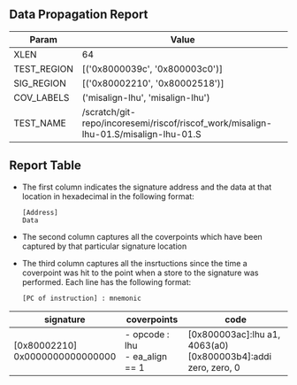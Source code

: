 
## Data Propagation Report

| Param       | Value    |
|-------------|----------|
| XLEN        | 64      |
| TEST_REGION | [('0x8000039c', '0x800003c0')]      |
| SIG_REGION  | [('0x80002210', '0x80002518')]      |
| COV_LABELS  | ('misalign-lhu', 'misalign-lhu')      |
| TEST_NAME   | /scratch/git-repo/incoresemi/riscof/riscof_work/misalign-lhu-01.S/misalign-lhu-01.S    |

## Report Table

- The first column indicates the signature address and the data at that location in hexadecimal in the following format: 
  ```
  [Address]
  Data
  ```

- The second column captures all the coverpoints which have been captured by that particular signature location

- The third column captures all the insrtuctions since the time a coverpoint was
  hit to the point when a store to the signature was performed. Each line has
  the following format:
  ```
  [PC of instruction] : mnemonic
  ```

|            signature             |              coverpoints              |                                 code                                 |
|----------------------------------|---------------------------------------|----------------------------------------------------------------------|
|[0x80002210]<br>0x0000000000000000|- opcode : lhu<br> - ea_align == 1<br> |[0x800003ac]:lhu a1, 4063(a0)<br> [0x800003b4]:addi zero, zero, 0<br> |
